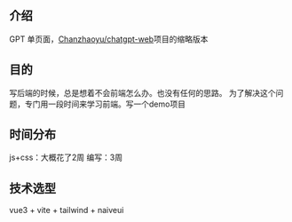 ## 介绍

GPT 单页面，[Chanzhaoyu/chatgpt-web](https://github.com/Chanzhaoyu/chatgpt-web)项目的缩略版本


## 目的

写后端的时候，总是想着不会前端怎么办。也没有任何的思路。
为了解决这个问题，专门用一段时间来学习前端。写一个demo项目

## 时间分布

js+css：大概花了2周
编写：3周

## 技术选型

vue3 + vite + tailwind + naiveui



